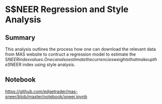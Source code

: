 # S$NEER Regression and Style Analysis

## Summary
This analysis outlines the process how one can download the relevant data from MAS website to contruct a regression model to estimate the S$NEER index values. One can also estimate the currencies weights that make up the S$NEER index using style analysis.

## Notebook
https://github.com/edgetrader/mas-sneer/blob/master/notebook/sneer.ipynb
